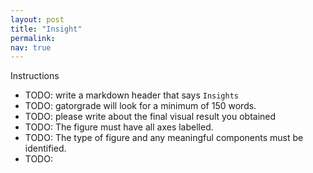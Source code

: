 ```yaml
---
layout: post
title: "Insight"
permalink:
nav: true
---
```


Instructions

- TODO: write a markdown header that says `Insights`
- TODO: gatorgrade will look for a minimum of 150 words.
- TODO: please write about the final visual result you obtained
- TODO: The figure must have all axes labelled.
- TODO: The type of figure and any meaningful components must be identified.
- TODO: 
